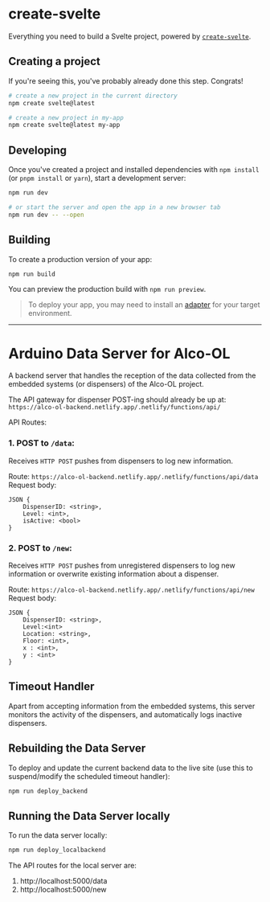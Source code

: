# create-svelte

Everything you need to build a Svelte project, powered by [`create-svelte`](https://github.com/sveltejs/kit/tree/master/packages/create-svelte).

## Creating a project

If you're seeing this, you've probably already done this step. Congrats!

```bash
# create a new project in the current directory
npm create svelte@latest

# create a new project in my-app
npm create svelte@latest my-app
```

## Developing

Once you've created a project and installed dependencies with `npm install` (or `pnpm install` or `yarn`), start a development server:

```bash
npm run dev

# or start the server and open the app in a new browser tab
npm run dev -- --open
```

## Building

To create a production version of your app:

```bash
npm run build
```

You can preview the production build with `npm run preview`.

> To deploy your app, you may need to install an [adapter](https://kit.svelte.dev/docs/adapters) for your target environment.

---
# Arduino Data Server for Alco-OL

A backend server that handles the reception of the data collected from the embedded systems (or dispensers) of the Alco-OL project.

The API gateway for dispenser POST-ing should already be up at:
`https://alco-ol-backend.netlify.app/.netlify/functions/api/`

API Routes:
### 1. POST to `/data`:
Receives `HTTP POST` pushes from dispensers to log new information.

Route: `https://alco-ol-backend.netlify.app/.netlify/functions/api/data`
Request body:
```
JSON {
    DispenserID: <string>,
    Level: <int>,
    isActive: <bool>
}
```

### 2. POST to `/new`:
Receives `HTTP POST` pushes from unregistered dispensers to log new information or overwrite existing information about a dispenser.

Route: `https://alco-ol-backend.netlify.app/.netlify/functions/api/new`
Request body:
```
JSON {
    DispenserID: <string>,
    Level:<int>
    Location: <string>,
    Floor: <int>,
    x : <int>,
    y : <int>
}
```
## Timeout Handler
Apart from accepting information from the embedded systems, this server monitors the activity of the dispensers, and automatically logs inactive dispensers.

## Rebuilding the Data Server

To deploy and update the current backend data to the live site (use this to suspend/modify the scheduled timeout handler):

```bash
npm run deploy_backend
```

## Running the Data Server locally

To run the data server locally:

```bash
npm run deploy_localbackend
```

The API routes for the local server are:
1. http://localhost:5000/data
2. http://localhost:5000/new